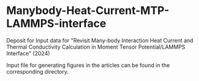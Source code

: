 # Manybody-Heat-Current-MTP-LAMMPS-interface
Deposit for Input data for "Revisit Many-body Interaction Heat Current and Thermal Conductivity Calculation in Moment Tensor Potential/LAMMPS Interface" (2024)

Input file for generating figures in the articles can be found in the corresponding directory.
